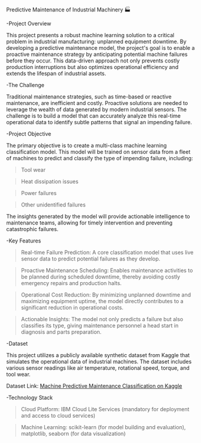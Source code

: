 Predictive Maintenance of Industrial Machinery 🏭

-Project Overview

This project presents a robust machine learning solution to a critical problem in industrial manufacturing: unplanned equipment downtime. By developing a predictive maintenance model, the project's goal is to enable a proactive maintenance strategy by anticipating potential machine failures before they occur. This data-driven approach not only prevents costly production interruptions but also optimizes operational efficiency and extends the lifespan of industrial assets.

-The Challenge

Traditional maintenance strategies, such as time-based or reactive maintenance, are inefficient and costly. Proactive solutions are needed to leverage the wealth of data generated by modern industrial sensors. The challenge is to build a model that can accurately analyze this real-time operational data to identify subtle patterns that signal an impending failure.

-Project Objective

The primary objective is to create a multi-class machine learning classification model. This model will be trained on sensor data from a fleet of machines to predict and classify the type of impending failure, including:

 >Tool wear

 >Heat dissipation issues

 >Power failures

 >Other unidentified failures

The insights generated by the model will provide actionable intelligence to maintenance teams, allowing for timely intervention and preventing catastrophic failures.

-Key Features

 >Real-time Failure Prediction: A core classification model that uses live sensor data to predict potential failures as they develop.

 >Proactive Maintenance Scheduling: Enables maintenance activities to be planned during scheduled downtime, thereby avoiding costly emergency repairs and production halts.

 >Operational Cost Reduction: By minimizing unplanned downtime and maximizing equipment uptime, the model directly contributes to a significant reduction in operational costs.

 >Actionable Insights: The model not only predicts a failure but also classifies its type, giving maintenance personnel a head start in diagnosis and parts preparation.

-Dataset

This project utilizes a publicly available synthetic dataset from Kaggle that simulates the operational data of industrial machines. The dataset includes various sensor readings like air temperature, rotational speed, torque, and tool wear.

Dataset Link: [Machine Predictive Maintenance Classification on Kaggle](https://www.kaggle.com/datasets/shivamb/machine-predictive-maintenance-classification)

-Technology Stack

 >Cloud Platform: IBM Cloud Lite Services (mandatory for deployment and access to cloud services)

 >Machine Learning: scikit-learn (for model building and evaluation), matplotlib, seaborn (for data visualization)
